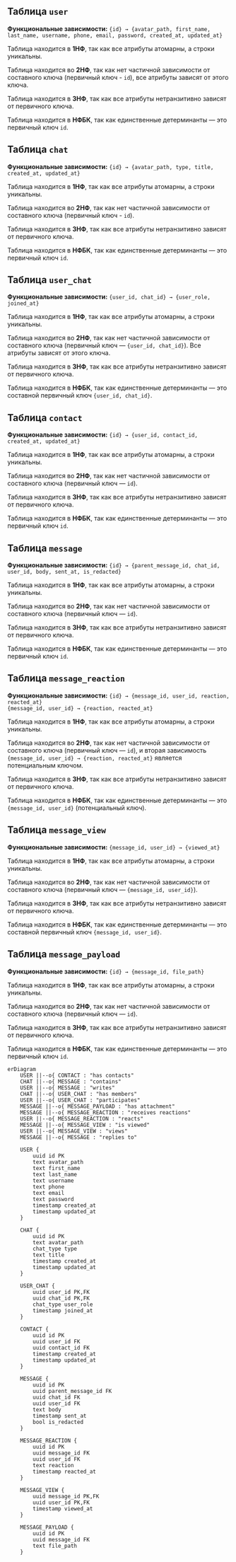 ## Таблица `user`

**Функциональные зависимости:**
`{id} → {avatar_path, first_name, last_name, username, phone, email, password, created_at, updated_at}`

Таблица находится в **1НФ**, так как все атрибуты атомарны, а строки уникальны.

Таблица находится во **2НФ**, так как нет частичной зависимости от составного ключа (первичный ключ - `id`), все атрибуты зависят от этого ключа.

Таблица находится в **3НФ**, так как все атрибуты нетранзитивно зависят от первичного ключа.

Таблица находится в **НФБК**, так как единственные детерминанты — это первичный ключ `id`.

## Таблица `chat`

**Функциональные зависимости:**
`{id} → {avatar_path, type, title, created_at, updated_at}`

Таблица находится в **1НФ**, так как все атрибуты атомарны, а строки уникальны.

Таблица находится во **2НФ**, так как нет частичной зависимости от составного ключа (первичный ключ - `id`).

Таблица находится в **3НФ**, так как все атрибуты нетранзитивно зависят от первичного ключа.

Таблица находится в **НФБК**, так как единственные детерминанты — это первичный ключ `id`.

## Таблица `user_chat`

**Функциональные зависимости:**
`{user_id, chat_id} → {user_role, joined_at}`

Таблица находится в **1НФ**, так как все атрибуты атомарны, а строки уникальны.

Таблица находится во **2НФ**, так как нет частичной зависимости от составного ключа (первичный ключ — `{user_id, chat_id}`). Все атрибуты зависят от этого ключа.

Таблица находится в **3НФ**, так как все атрибуты нетранзитивно зависят от первичного ключа.

Таблица находится в **НФБК**, так как единственные детерминанты — это составной первичный ключ `{user_id, chat_id}`.

## Таблица `contact`

**Функциональные зависимости:**
`{id} → {user_id, contact_id, created_at, updated_at}`

Таблица находится в **1НФ**, так как все атрибуты атомарны, а строки уникальны.

Таблица находится во **2НФ**, так как нет частичной зависимости от составного ключа (первичный ключ — `id`).

Таблица находится в **3НФ**, так как все атрибуты нетранзитивно зависят от первичного ключа.

Таблица находится в **НФБК**, так как единственные детерминанты — это первичный ключ `id`.

## Таблица `message`

**Функциональные зависимости:**
`{id} → {parent_message_id, chat_id, user_id, body, sent_at, is_redacted}`

Таблица находится в **1НФ**, так как все атрибуты атомарны, а строки уникальны.

Таблица находится во **2НФ**, так как нет частичной зависимости от составного ключа (первичный ключ — `id`).

Таблица находится в **3НФ**, так как все атрибуты нетранзитивно зависят от первичного ключа.

Таблица находится в **НФБК**, так как единственные детерминанты — это первичный ключ `id`.

## Таблица `message_reaction`

**Функциональные зависимости:**
`{id} → {message_id, user_id, reaction, reacted_at}`  
`{message_id, user_id} → {reaction, reacted_at}`

Таблица находится в **1НФ**, так как все атрибуты атомарны, а строки уникальны.

Таблица находится во **2НФ**, так как нет частичной зависимости от составного ключа (первичный ключ — `id`), и вторая зависимость `{message_id, user_id} → {reaction, reacted_at}` является потенциальным ключом.

Таблица находится в **3НФ**, так как все атрибуты нетранзитивно зависят от первичного ключа.

Таблица находится в **НФБК**, так как единственные детерминанты — это `{message_id, user_id}` (потенциальный ключ).

## Таблица `message_view`

**Функциональные зависимости:**
`{message_id, user_id} → {viewed_at}`

Таблица находится в **1НФ**, так как все атрибуты атомарны, а строки уникальны.

Таблица находится во **2НФ**, так как нет частичной зависимости от составного ключа (первичный ключ — `{message_id, user_id}`).

Таблица находится в **3НФ**, так как все атрибуты нетранзитивно зависят от первичного ключа.

Таблица находится в **НФБК**, так как единственные детерминанты — это составной первичный ключ `{message_id, user_id}`.

## Таблица `message_payload`

**Функциональные зависимости:**
`{id} → {message_id, file_path}`

Таблица находится в **1НФ**, так как все атрибуты атомарны, а строки уникальны.

Таблица находится во **2НФ**, так как нет частичной зависимости от составного ключа (первичный ключ — `id`).

Таблица находится в **3НФ**, так как все атрибуты нетранзитивно зависят от первичного ключа.

Таблица находится в **НФБК**, так как единственные детерминанты — это первичный ключ `id`.

```mermaid
erDiagram
    USER ||--o{ CONTACT : "has contacts"
    CHAT ||--o{ MESSAGE : "contains"
    USER ||--o{ MESSAGE : "writes"
    CHAT ||--o{ USER_CHAT : "has members"
    USER ||--o{ USER_CHAT : "participates"
    MESSAGE ||--o{ MESSAGE_PAYLOAD : "has attachment"
    MESSAGE ||--o{ MESSAGE_REACTION : "receives reactions"
    USER ||--o{ MESSAGE_REACTION : "reacts"
    MESSAGE ||--o{ MESSAGE_VIEW : "is viewed"
    USER ||--o{ MESSAGE_VIEW : "views"
    MESSAGE ||--o{ MESSAGE : "replies to"

    USER {
        uuid id PK
        text avatar_path
        text first_name
        text last_name
        text username
        text phone
        text email
        text password
        timestamp created_at
        timestamp updated_at
    }

    CHAT {
        uuid id PK
        text avatar_path
        chat_type type
        text title
        timestamp created_at
        timestamp updated_at
    }

    USER_CHAT {
        uuid user_id PK,FK
        uuid chat_id PK,FK
        chat_type user_role
        timestamp joined_at
    }

    CONTACT {
        uuid id PK
        uuid user_id FK
        uuid contact_id FK
        timestamp created_at
        timestamp updated_at
    }

    MESSAGE {
        uuid id PK
        uuid parent_message_id FK
        uuid chat_id FK
        uuid user_id FK
        text body
        timestamp sent_at
        bool is_redacted
    }

    MESSAGE_REACTION {
        uuid id PK
        uuid message_id FK
        uuid user_id FK
        text reaction
        timestamp reacted_at
    }

    MESSAGE_VIEW {
        uuid message_id PK,FK
        uuid user_id PK,FK
        timestamp viewed_at
    }

    MESSAGE_PAYLOAD {
        uuid id PK
        uuid message_id FK
        text file_path
    }
```